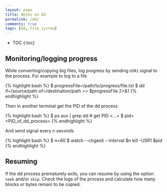 ```yaml
---
layout: page
title: Notes on dd
permalink: /dd/
comments: true
tags: [dd, file_system]
---
```


* TOC
{:toc}

## Monitoring/logging progress

While converting/copying big files, log progress by sending `USR1` signal to
the process. For example to log to a file

{% highlight bash %}
$ progressFile=/path/to/progress/file.txt
$ dd if=/source/path of=/destination/path >> $progressFile 2>&1
{% endhighlight %}

Then in another terminal get the PID of the dd process

{% highlight bash %}
$ ps aux | grep dd # get PID
<...>
$ pid=<PID_of_dd_process>
{% endhighlight %}

And send signal every *n* seconds

{% highlight bash %}
$ n=60
$ watch --chgexit --interval $n kill -USR1 $pid
{% endhighlight %}

## Resuming

If the dd process prematurely exits, you can resume by using the option `seek`
and/or `skip`. Check the logs of the process and calculate how many blocks or
bytes remain to be copied.
